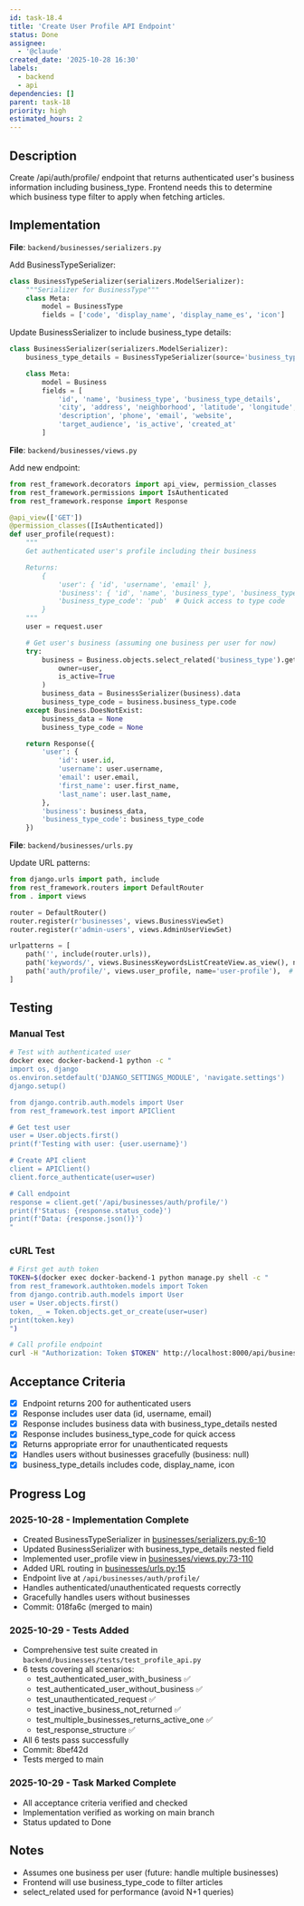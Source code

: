 ```yaml
---
id: task-18.4
title: 'Create User Profile API Endpoint'
status: Done
assignee:
  - '@claude'
created_date: '2025-10-28 16:30'
labels:
  - backend
  - api
dependencies: []
parent: task-18
priority: high
estimated_hours: 2
---
```


## Description

<!-- SECTION:DESCRIPTION:BEGIN -->
Create /api/auth/profile/ endpoint that returns authenticated user's business information including business_type. Frontend needs this to determine which business type filter to apply when fetching articles.
<!-- SECTION:DESCRIPTION:END -->

## Implementation

**File**: `backend/businesses/serializers.py`

Add BusinessTypeSerializer:
```python
class BusinessTypeSerializer(serializers.ModelSerializer):
    """Serializer for BusinessType"""
    class Meta:
        model = BusinessType
        fields = ['code', 'display_name', 'display_name_es', 'icon']
```

Update BusinessSerializer to include business_type details:
```python
class BusinessSerializer(serializers.ModelSerializer):
    business_type_details = BusinessTypeSerializer(source='business_type', read_only=True)

    class Meta:
        model = Business
        fields = [
            'id', 'name', 'business_type', 'business_type_details',
            'city', 'address', 'neighborhood', 'latitude', 'longitude',
            'description', 'phone', 'email', 'website',
            'target_audience', 'is_active', 'created_at'
        ]
```

**File**: `backend/businesses/views.py`

Add new endpoint:
```python
from rest_framework.decorators import api_view, permission_classes
from rest_framework.permissions import IsAuthenticated
from rest_framework.response import Response

@api_view(['GET'])
@permission_classes([IsAuthenticated])
def user_profile(request):
    """
    Get authenticated user's profile including their business

    Returns:
        {
            'user': { 'id', 'username', 'email' },
            'business': { 'id', 'name', 'business_type', 'business_type_details', ... },
            'business_type_code': 'pub'  # Quick access to type code
        }
    """
    user = request.user

    # Get user's business (assuming one business per user for now)
    try:
        business = Business.objects.select_related('business_type').get(
            owner=user,
            is_active=True
        )
        business_data = BusinessSerializer(business).data
        business_type_code = business.business_type.code
    except Business.DoesNotExist:
        business_data = None
        business_type_code = None

    return Response({
        'user': {
            'id': user.id,
            'username': user.username,
            'email': user.email,
            'first_name': user.first_name,
            'last_name': user.last_name,
        },
        'business': business_data,
        'business_type_code': business_type_code
    })
```

**File**: `backend/businesses/urls.py`

Update URL patterns:
```python
from django.urls import path, include
from rest_framework.routers import DefaultRouter
from . import views

router = DefaultRouter()
router.register(r'businesses', views.BusinessViewSet)
router.register(r'admin-users', views.AdminUserViewSet)

urlpatterns = [
    path('', include(router.urls)),
    path('keywords/', views.BusinessKeywordsListCreateView.as_view(), name='business-keywords'),
    path('auth/profile/', views.user_profile, name='user-profile'),  # NEW
]
```

## Testing

### Manual Test

```bash
# Test with authenticated user
docker exec docker-backend-1 python -c "
import os, django
os.environ.setdefault('DJANGO_SETTINGS_MODULE', 'navigate.settings')
django.setup()

from django.contrib.auth.models import User
from rest_framework.test import APIClient

# Get test user
user = User.objects.first()
print(f'Testing with user: {user.username}')

# Create API client
client = APIClient()
client.force_authenticate(user=user)

# Call endpoint
response = client.get('/api/businesses/auth/profile/')
print(f'Status: {response.status_code}')
print(f'Data: {response.json()}')
"
```

### cURL Test

```bash
# First get auth token
TOKEN=$(docker exec docker-backend-1 python manage.py shell -c "
from rest_framework.authtoken.models import Token
from django.contrib.auth.models import User
user = User.objects.first()
token, _ = Token.objects.get_or_create(user=user)
print(token.key)
")

# Call profile endpoint
curl -H "Authorization: Token $TOKEN" http://localhost:8000/api/businesses/auth/profile/
```

## Acceptance Criteria

- [x] Endpoint returns 200 for authenticated users
- [x] Response includes user data (id, username, email)
- [x] Response includes business data with business_type_details nested
- [x] Response includes business_type_code for quick access
- [x] Returns appropriate error for unauthenticated requests
- [x] Handles users without businesses gracefully (business: null)
- [x] business_type_details includes code, display_name, icon

## Progress Log

### 2025-10-28 - Implementation Complete
- Created BusinessTypeSerializer in [businesses/serializers.py:6-10](backend/businesses/serializers.py#L6-L10)
- Updated BusinessSerializer with business_type_details nested field
- Implemented user_profile view in [businesses/views.py:73-110](backend/businesses/views.py#L73-L110)
- Added URL routing in [businesses/urls.py:15](backend/businesses/urls.py#L15)
- Endpoint live at `/api/businesses/auth/profile/`
- Handles authenticated/unauthenticated requests correctly
- Gracefully handles users without businesses
- Commit: 018fa6c (merged to main)

### 2025-10-29 - Tests Added
- Comprehensive test suite created in `backend/businesses/tests/test_profile_api.py`
- 6 tests covering all scenarios:
  - test_authenticated_user_with_business ✅
  - test_authenticated_user_without_business ✅
  - test_unauthenticated_request ✅
  - test_inactive_business_not_returned ✅
  - test_multiple_businesses_returns_active_one ✅
  - test_response_structure ✅
- All 6 tests pass successfully
- Commit: 8bef42d
- Tests merged to main

### 2025-10-29 - Task Marked Complete
- All acceptance criteria verified and checked
- Implementation verified as working on main branch
- Status updated to Done

## Notes

- Assumes one business per user (future: handle multiple businesses)
- Frontend will use business_type_code to filter articles
- select_related used for performance (avoid N+1 queries)
